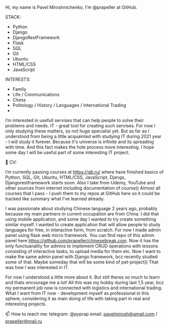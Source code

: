 Hi, my name is Pavel Miroshnichenko, I'm @prapeller at GitHub.

STACK:

- Python
- Django
- DjangoRestFramework
- Flask
- SQL
- Git
- Ubuntu
- HTML/CSS
- JavaScript

INTERESTS:

- Family
- Life / Communications
- Chess
- Politology / History / Languages / International Trading
- 
I’m interested in usefull servises that can help people to solve their problems and needs. IT - great tool for creating such servises.
For now I only studying these matters, so not huge specialist yet. But as far as I understood from being a little acquainted with studying IT during 2021 year - I will study it forever. Because it's universe is infinite and its spreading with time. And this fact makes the hole process more interesting. I hope some day I will be useful part of some interesting IT project.

🌱 CV:

I’m currently passing courses at https://gb.ru/ where have finished basics of Python, SQL, Git, Ubuntu, HTML/CSS, JavaScript, Django, Djangorestframework starts soon. Also I take from Udemy, YouTube and other sources from internet including documentation of course)) Almost all courses that I pass - I push them to my repos at GitHub here so it could be tracked like summary what I've learned already.

I was passionate about studying Chinese language 2 years ago, probably because my main partners in current occupation are from China. I did that using mobile application, and some day I wanted to try create something similar myself. I wanted to create application that will allow people to study languages for free, in interactive form, from scratch. For now I made admin panel using flask web micro framework. You can find repo of this admin panel here https://github.com/prapeller/chinesebreak.com. Now it has the only functuanality for admins to implement CRUD operations with lessons consisting of interactive tasks, to upload media for them etc. Now I want to make the same admin panel with Django framework, bcz recently studied some of that. Maybe someday that will be some kind of pet-project)) That was how I was interested in IT. 

For now I understood a little more about it. But still theres so much to learn and thats encourage me a lot! All this was my hobby during last 1,5 year, bcz my permanent job now is connected with logistics and international trading. What I want from IT now - development myself as professional in this sphere, considering it as main doing of life with taking part in real and interesting projects.

📫 How to reach me: telegram: @pyprap email: pavelmirosh@gmail.com / prapeller@mail.ru
